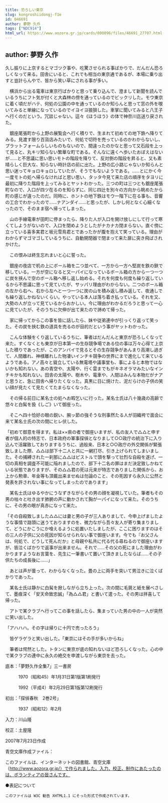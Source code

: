 ```yaml
---
title: 恐ろしい東京
slug: kongroshiidongj-f1e
id: 046691
author: 夢野 久作
tags: ["NDC914"]
html_url: https://www.aozora.gr.jp/cards/000096/files/46691_27707.html
---
```


## author: 夢野 久作

久し振りに上京するとマゴツク事や、吃驚させられる事ばかりで、だんだん恐ろしくなって来る。田舎にいると、これでも相当の東京通であるが、本場に乗り出すと豈計らんやで、皆から笑い草にされる事が多い。

　横浜から出る電車は東京行ばかりと思って乗り込んで、澄まして新聞を読んでいるうちにフト気が付くと大森林の傍を通っているのでビックリした。モウ東京に着く頃だがハテ、何処の公園の中を通っているのか知らんと思って窓の外を覗いてみると単線になっているのでイヨイヨ狼狽した。車掌に聞いてみると八王子へ行くのだという。冗談じゃない。這々《ほうほう》の体で神奈川迄送り戻された。

　銀座尾張町から上野の展覧会へ行く積りで、生まれて初めての地下鉄へ降りてみる。見渡す限り百貨店みたいで、何処で切符を売っているのかわからないし、プラットフォームらしいものもないので、間違ったのかなと思って又石段を上って見ると、丸キリ知らない繁華な町である。そんなに遠くへ歩いたおぼえはないが……と不思議に思い思いモトの階段を降りて、反対側の階段を昇ると、又も素晴らしく巨大な、知らない時計店の前に出た。上野の広小路じゃないか知らんと思い迷ってキョロキョロしていたが、そうでもないようである。……とにかく今一度モトの処へ帰らなければと思い思い、タッタ今見て来た店の順序をタヨリに最初に降りた階段を上ってみるとヤットわかった。三つの町は三つとも銀座尾張町なので、入口が四ツ在るのを知らずに、同じ四辻を別々の方向から眺めたから町の感じが違ったのだ。同時に、ホントの地下鉄はモウ一階下に在る事も、音響の工合でわかったので……ナアンダイ……と思ったが、しかし何となく心細くなったので、そのまま宿へ帰ってしまった。

　山の手線電車が田町に停まったら、降りた人が入口を開け放しにして行って寒くてしようがないので、入口を閉めようとしたがナカナカ閉まらない。直ぐ傍に立っている喜多実君と坂元雪鳥君とであったかが腹を抱えて笑っている。理由がわからずマゴマゴしているうちに、自動開閉器で閉まって来た扉に突き飛ばされかけた。

　この恨みは終生忘れまいと心に誓った。

　銀座の夜店で机の上にボール箱を二つ並べて、一方から一方へ堅炭を鉄の鋏で移している。一方が空になると又一パイになっているボール箱の方から一つ一つに炭を挾んで空のボール箱へ移し返し始める。それを何度も何度も繰り返しているから不思議に思って見ていたが、サッパリ理由がわからない。二つのボール箱の左から右へ、右から左へと一つ一つに炭の山を積み返し積み返して、夜通しでも繰り返しかねないくらい。やっている本人は落ち着き払っている。それを又、大勢の人が立って見ているからおかしい。今に理由がわかるだろうと思って一心に見ていたが、そのうちに欠伸が出て来たので諦めて帰った。

　家に帰ってからこの事を皆に話したら、妹や従弟連中が引っくり返って笑った。その炭を挾む鉄の道具を売るのが目的だという事がヤットわかった。

　こんな体験をくり返しているうちに、筆者はだんだんと東京が恐ろしくなって来た。すくなくとも東京が日本第一の生存競争場である位の事は万々心得て上京した積りであったが、このアンバイで見るとその生存競争があんまり高潮し過ぎて、人間離れ、神様離れした物凄いインチキ競争の世界にまで進化して来ているようである。アノ高々と聳立している無電塔や議事堂も、事によると本物ではないかも知れない。あの青空や、太陽や、行く雲までもがキネオラマみたいなインチキかも知れない。田舎の太陽や、樹木や、電車や、人間はみんな本物だがナアと思うと、急に田舎へ帰りたくなった。真黒に日に焼けた、泥だらけの子供の笑い顔が見たくて見たくてたまらなくなった。

　その帰る前日に某名士の処へお暇乞いに行った。某名士氏は八十幾歳の高齢で悠々と白髯を扱《しご》いて御座った。

　そこへ四十恰好の眼の鋭い、腕ッ節の強そうな刑事然たる人が羽織袴で面会に来て某名士氏の次の間にヒレ伏した。

「初めて御意を得ます。私は××県の者で御座いますが、私の友人で△△と申す者が個人的の特志で、日本政府の軍事探偵となりまして○○政庁の統治下に入り込んで活躍致しておりまするうちに、過般来、日本と○○政庁の外交関係が緊張致しました際、△△は部下十二人と共に一網打尽、引き上げられてしまいました。その捕縛された一刹那に△△はピストルで頭を撃って壮烈な自殺を遂げ、一切の真相を調査不可能に陥れましたので、部下十二名の罪はまだ決定致しかねている状態でありますが、その△△君の死は元来が特志でありました関係から、お上から勲章、年金等も頂戴出来ませぬは勿論のこと、その死因すら永久に公然と発表を許されない事になってしまったのであります」

　某名士氏はゆるやかにうなずきながらその男の顔を凝視していた。筆者もその男の咄々と吐き出す肺腑の声に動かされて胸が一パイになって来た。そのうちに、その男の眼が真赤になって来た。

「その自殺致しました△△には妻と男の子が三人ありまして、今申上げましたような事情で路頭に迷うておりますのを、微力ながら吾々友人が寄り集まりまして、どうにかこうにか喰えるように処置いたしましたが、ここに困りますのはその三人の子供に父の死因が知らせられない事で御座います。今でも『お父さんは、何処で、どうして死んだか』と母親や私共に代る代る尋ねるので御座いますが、皆泣くばかりで返事が出来ません。それで……その父の死にました理由がわかりますようなお言葉を、先生に一筆書いて置いて頂きましたならば……その子供たちの成長後に……」

　あとは声が曇って、わからなくなった。畳の上に両手を突いて男泣きに泣くばかりであった。

　某名士氏は静かに白髯を掀しながら立ち上った。次の間に毛氈と紙を展べさして、墨痕深く「安天命致忠誠」「為△△君」と書いて遣った。その男は拝喜して帰った。

　アトで某クラブへ行ってこの事を話したら、集まっていた男の中の一人が突然に笑い出した。

「アハハハ。その字は帰りに十円で売ったろう」

　皆ゲラゲラと笑い出した。「東京にはその手が多いからね」

　筆者は愕然とした。トタンに東京が底の知れないほど恐ろしくなった。心の中で某クラブの連中に永久の絶交を申渡しながら東京を去った。













底本：「夢野久作全集7」三一書房


　　　1970（昭和45）年1月31日第1版第1刷発行

　　　1992（平成4）年2月29日第1版第12刷発行

初出：「探偵春秋　2巻2号」

　　　1937（昭和12）年2月

入力：川山隆

校正：土屋隆

2007年7月23日作成

青空文庫作成ファイル：

このファイルは、インターネットの図書館、青空文庫（http://www.aozora.gr.jp/）で作られました。入力、校正、制作にあたったのは、ボランティアの皆さんです。











●表記について


	このファイルは W3C 勧告 XHTML1.1 にそった形式で作成されています。